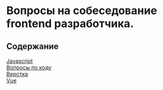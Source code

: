 # Вопросы на собеседование frontend разработчика.

## Содержание

[Javascript](/src/01-javascript.md)  
[Вопросы по коду](/src/02-coding.md)  
[Верстка](/src/03-layout.md)  
[Vue](/src/04-vue.md)
